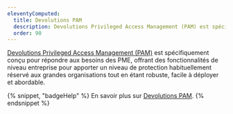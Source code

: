 ```yaml
---
eleventyComputed:
  title: Devolutions PAM
  description: Devolutions Privileged Access Management (PAM) est spécifiquement conçu pour répondre aux besoins des PME, offrant des fonctionnalités de niveau entreprise pour apporter un niveau de protection habituellement réservé aux grandes organisations.
  order: 90
---
```

[Devolutions Privileged Access Management (PAM)](https://devolutions.net/privileged-access-management/) est spécifiquement conçu pour répondre aux besoins des PME, offrant des fonctionnalités de niveau entreprise pour apporter un niveau de protection habituellement réservé aux grandes organisations tout en étant robuste, facile à déployer et abordable.

{% snippet, "badgeHelp" %}
En savoir plus sur [Devolutions PAM](/pam/overview/what-is-pam/).
{% endsnippet %}